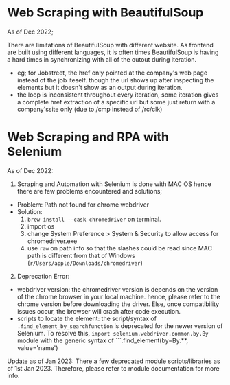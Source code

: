 # Web Scraping with BeautifulSoup 

As of Dec 2022;

There are limitations of BeautifulSoup with different website. As frontend are built using different languages, it is often times BeautifulSoup is having a hard times in synchronizing with all of the outout during iteration. 
  + eg; for Jobstreet, the href only pointed at the company's web page instead of the job iteself. though the url shows up after inspecting the elements but it doesn't show as an output during iteration. 
  + the loop is inconsistent throughout every iteration, some iteration gives a complete href extraction of a specific url but some just return with a company'ssite only (due to /cmp instead of /rc/clk)
  
# Web Scraping and RPA with Selenium

As of Dec 2022:
1. Scraping and Automation with Selenium is done with MAC OS hence there are few problems encountered and solutions;
  + Problem: Path not found for chrome webdriver
  + Solution:
    1. ```brew install --cask chromedriver``` on terminal.
    2. import os
    3. change System Preference > System & Security to allow access for chromedriver.exe
    4. use ```raw``` on path info so that the slashes could be read since MAC path is different from that of Windows
    (```r/Users/apple/Downloads/chromedriver```)

2. Deprecation Error:
  + webdriver version: the chromedriver version is depends on the version of the chrome browser in your local machine. hence, please refer to the chrome version before downloading the driver. Else, once compatibility issues occur, the browser will crash after code execution. 
  + scripts to locate the element: the script/syntax of ```.find_element_by_searchfunction``` is deprecated for the newer version of Selenium. To resolve this, ```import selenium.webdriver.common.by.By``` module with the generic syntax of ```.find_element(by=By.**, value='name')
    
    
    
Update as of Jan 2023: 
There a few deprecated module scripts/libraries as of 1st Jan 2023. Therefore, please refer to module documentation for more info. 


